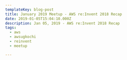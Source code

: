 ```yaml
---
templateKey: blog-post
title: January 2019 Meetup - AWS re:Invent 2018 Recap
date: 2019-01-05T15:04:10.000Z
description: Jan 05, 2019 - AWS re:Invent 2018 Recap
tags:
  - aws
  - awsugkochi
  - reinvent
  - meetup

---
```


